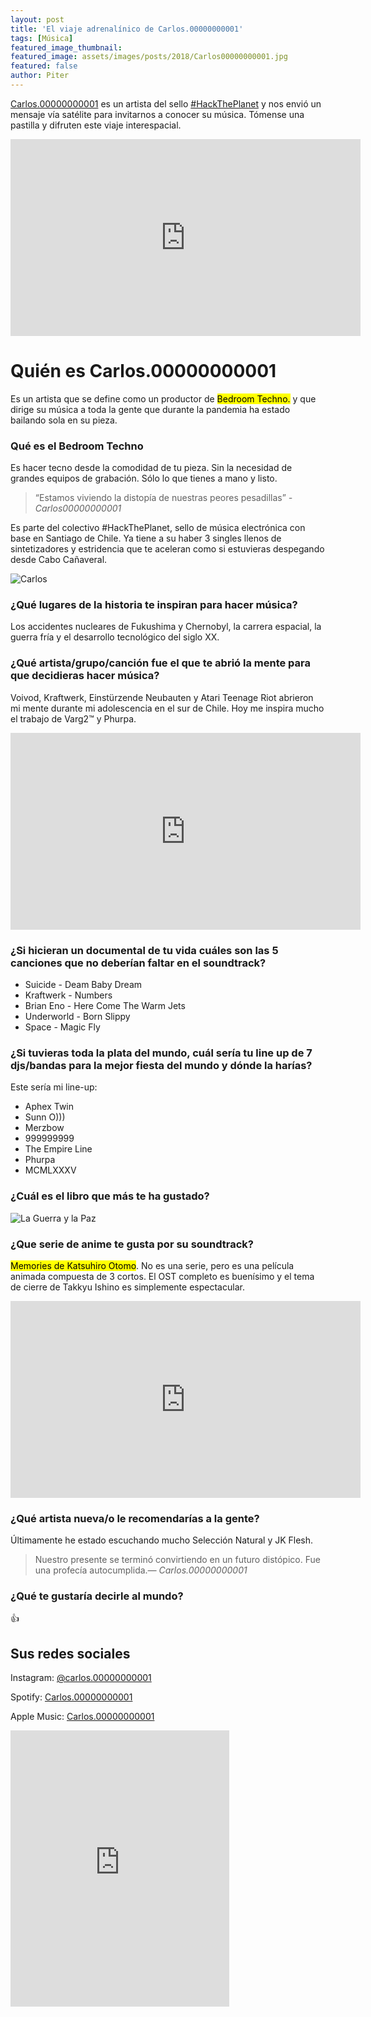 ```yaml
---
layout: post
title: 'El viaje adrenalínico de Carlos.00000000001'
tags: [Música]
featured_image_thumbnail:
featured_image: assets/images/posts/2018/Carlos00000000001.jpg
featured: false
author: Piter
---
```



[Carlos.00000000001](https://www.instagram.com/carlos.00000000001/) es un artista del sello [#HackThePlanet](https://hacktheplanet.cl/) y nos envió un mensaje vía satélite para invitarnos a conocer su música. Tómense una pastilla y difruten este viaje interespacial.


<iframe width="560" height="315" src="https://www.youtube.com/embed/PrrD910mr2Y" frameborder="0" allow="accelerometer; autoplay; encrypted-media; gyroscope; picture-in-picture" allowfullscreen></iframe>


# Quién es Carlos.00000000001

Es un artista que se define como un productor de <mark>Bedroom Techno.</mark> y que dirige su música a toda la gente que durante la pandemia ha estado bailando sola en su pieza.

### Qué es el Bedroom Techno

Es hacer tecno desde la comodidad de tu pieza. Sin la necesidad de grandes equipos de grabación. Sólo lo que tienes a mano y listo.


<blockquote class="alignleft">“Estamos viviendo la distopía de nuestras peores pesadillas” <cite>- Carlos00000000001 </cite></blockquote>

Es parte del colectivo #HackThePlanet, sello de música electrónica con base en Santiago de Chile. Ya tiene a su haber 3 singles llenos de sintetizadores y estridencia que te aceleran como si estuvieras despegando desde Cabo Cañaveral.

![Carlos](https://f4.bcbits.com/img/a2548382874_10.jpg)



### ¿Qué lugares de la historia te inspiran para hacer música?

Los accidentes nucleares de Fukushima y Chernobyl, la carrera espacial, la guerra fría y el desarrollo tecnológico del siglo XX.

### ¿Qué artista/grupo/canción fue el que te abrió la mente  para que decidieras hacer música?

Voivod, Kraftwerk, Einstürzende Neubauten y Atari Teenage Riot abrieron mi mente durante mi adolescencia en el sur de Chile. Hoy me inspira mucho el trabajo de Varg2™ y Phurpa.

<iframe width="560" height="315" src="https://www.youtube.com/embed/PuGnaiKB2Fo" frameborder="0" allow="accelerometer; autoplay; encrypted-media; gyroscope; picture-in-picture" allowfullscreen></iframe>


### ¿Si hicieran un documental de tu vida cuáles son las 5 canciones que no deberían faltar en el soundtrack?

- Suicide - Deam Baby Dream
- Kraftwerk - Numbers
- Brian Eno - Here Come The Warm Jets
- Underworld - Born Slippy
- Space  - Magic Fly


### ¿Si tuvieras toda la plata del mundo, cuál sería tu line up de 7 djs/bandas para la mejor fiesta del mundo y dónde la harías?

Este sería mi line-up:

- Aphex Twin
- Sunn O)))
- Merzbow
- 999999999
- The Empire Line
- Phurpa
- MCMLXXXV

### ¿Cuál es el libro que más te ha gustado?

![La Guerra y la Paz](https://image.winudf.com/v2/image1/ZXMucmVhbGlkYWRiLmxpYnJvc2dyYXRpc2VzcGFub2wuR3VlcnJheVBhel9zY3JlZW5fMF8xNTQzMTk5NDg1XzA5Mw/screen-0.jpg?fakeurl=1&type=.jpg)


### ¿Que serie de anime te gusta por su soundtrack?

<mark>Memories de Katsuhiro Otomo</mark>. No es una serie, pero es una película animada compuesta de 3 cortos. El OST completo es buenísimo y el tema de cierre de Takkyu Ishino es simplemente espectacular.

<iframe width="560" height="315" src="https://www.youtube.com/embed/3czB-83wK1w" frameborder="0" allow="accelerometer; autoplay; encrypted-media; gyroscope; picture-in-picture" allowfullscreen></iframe>



### ¿Qué artista nueva/o le recomendarías a la gente?

Últimamente he estado escuchando mucho Selección Natural y JK Flesh.

<blockquote class="alignright">Nuestro presente se terminó convirtiendo en un futuro distópico. Fue una profecía autocumplida.<cite>― Carlos.00000000001</cite></blockquote>

### ¿Qué te gustaría decirle al mundo?
👍

## Sus redes sociales

Instagram: [@carlos.00000000001](https://www.instagram.com/carlos.00000000001/)

Spotify: [Carlos.00000000001](https://open.spotify.com/artist/4PJ4G8UaYP54wio17sSwOb?si=q0cUPg7hR1CEDo_OZXwWsw)

Apple Music: [Carlos.00000000001](https://music.apple.com/us/artist/carlos-00000000001/1502783736)

<iframe style="border: 0; width: 350px; height: 442px;" src="https://bandcamp.com/EmbeddedPlayer/track=4257418013/size=large/bgcol=ffffff/linkcol=0687f5/tracklist=false/transparent=true/" seamless><a href="http://carlos0001.bandcamp.com/track/watchman">Watchman by Carlos.00000000001</a></iframe>

